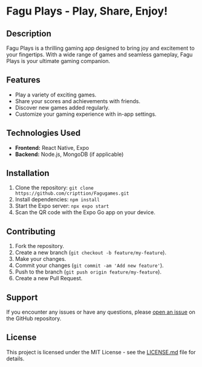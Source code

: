 # Fagu Plays - Play, Share, Enjoy!

## Description

Fagu Plays is a thrilling gaming app designed to bring joy and excitement to your fingertips. With a wide range of games and seamless gameplay, Fagu Plays is your ultimate gaming companion.

## Features

- Play a variety of exciting games.
- Share your scores and achievements with friends.
- Discover new games added regularly.
- Customize your gaming experience with in-app settings.

## Technologies Used

- **Frontend:** React Native, Expo
- **Backend:** Node.js, MongoDB (if applicable)

## Installation

1. Clone the repository: `git clone https://github.com/cripttion/Fagugames.git`
2. Install dependencies: `npm install`
3. Start the Expo server: `npx expo start`
4. Scan the QR code with the Expo Go app on your device.

## Contributing

1. Fork the repository.
2. Create a new branch (`git checkout -b feature/my-feature`).
3. Make your changes.
4. Commit your changes (`git commit -am 'Add new feature'`).
5. Push to the branch (`git push origin feature/my-feature`).
6. Create a new Pull Request.

## Support

If you encounter any issues or have any questions, please [open an issue](https://github.com/cripttion/Fagugames/issues) on the GitHub repository.

## License

This project is licensed under the MIT License - see the [LICENSE.md](link-to-license) file for details.

